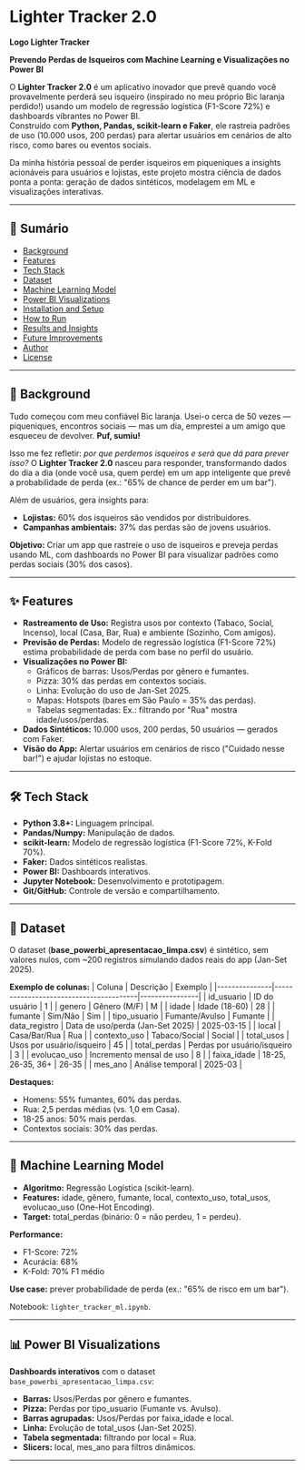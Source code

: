 # Lighter Tracker 2.0
**Logo Lighter Tracker** <!-- Substitua por um logo real ou imagem de isqueiro -->

**Prevendo Perdas de Isqueiros com Machine Learning e Visualizações no Power BI**

O **Lighter Tracker 2.0** é um aplicativo inovador que prevê quando você provavelmente perderá seu isqueiro (inspirado no meu próprio Bic laranja perdido!) usando um modelo de regressão logística (F1-Score 72%) e dashboards vibrantes no Power BI.  
Construído com **Python, Pandas, scikit-learn e Faker**, ele rastreia padrões de uso (10.000 usos, 200 perdas) para alertar usuários em cenários de alto risco, como bares ou eventos sociais.  

Da minha história pessoal de perder isqueiros em piqueniques a insights acionáveis para usuários e lojistas, este projeto mostra ciência de dados ponta a ponta: geração de dados sintéticos, modelagem em ML e visualizações interativas.

---

## 📑 Sumário
- [Background](#background)  
- [Features](#features)  
- [Tech Stack](#tech-stack)  
- [Dataset](#dataset)  
- [Machine Learning Model](#machine-learning-model)  
- [Power BI Visualizations](#power-bi-visualizations)  
- [Installation and Setup](#installation-and-setup)  
- [How to Run](#how-to-run)  
- [Results and Insights](#results-and-insights)  
- [Future Improvements](#future-improvements)  
- [Author](#author)  
- [License](#license)  

---

## 🔎 Background
Tudo começou com meu confiável Bic laranja. Usei-o cerca de 50 vezes — piqueniques, encontros sociais — mas um dia, emprestei a um amigo que esqueceu de devolver. **Puf, sumiu!**  

Isso me fez refletir: *por que perdemos isqueiros e será que dá para prever isso?* O **Lighter Tracker 2.0** nasceu para responder, transformando dados do dia a dia (onde você usa, quem perde) em um app inteligente que prevê a probabilidade de perda (ex.: "65% de chance de perder em um bar").  

Além de usuários, gera insights para:  
- **Lojistas:** 60% dos isqueiros são vendidos por distribuidores.  
- **Campanhas ambientais:** 37% das perdas são de jovens usuários.  

**Objetivo:** Criar um app que rastreie o uso de isqueiros e preveja perdas usando ML, com dashboards no Power BI para visualizar padrões como perdas sociais (30% dos casos).

---

## ✨ Features
- **Rastreamento de Uso:** Registra usos por contexto (Tabaco, Social, Incenso), local (Casa, Bar, Rua) e ambiente (Sozinho, Com amigos).  
- **Previsão de Perdas:** Modelo de regressão logística (F1-Score 72%) estima probabilidade de perda com base no perfil do usuário.  
- **Visualizações no Power BI:**  
  - Gráficos de barras: Usos/Perdas por gênero e fumantes.  
  - Pizza: 30% das perdas em contextos sociais.  
  - Linha: Evolução do uso de Jan-Set 2025.  
  - Mapas: Hotspots (bares em São Paulo = 35% das perdas).  
  - Tabelas segmentadas: Ex.: filtrando por "Rua" mostra idade/usos/perdas.  
- **Dados Sintéticos:** 10.000 usos, 200 perdas, 50 usuários — gerados com Faker.  
- **Visão do App:** Alertar usuários em cenários de risco ("Cuidado nesse bar!") e ajudar lojistas no estoque.  

---

## 🛠️ Tech Stack
- **Python 3.8+:** Linguagem principal.  
- **Pandas/Numpy:** Manipulação de dados.  
- **scikit-learn:** Modelo de regressão logística (F1-Score 72%, K-Fold 70%).  
- **Faker:** Dados sintéticos realistas.  
- **Power BI:** Dashboards interativos.  
- **Jupyter Notebook:** Desenvolvimento e prototipagem.  
- **Git/GitHub:** Controle de versão e compartilhamento.  

---

## 📂 Dataset
O dataset (**base_powerbi_apresentacao_limpa.csv**) é sintético, sem valores nulos, com ~200 registros simulando dados reais do app (Jan-Set 2025).  

**Exemplo de colunas:**
| Coluna        | Descrição                              | Exemplo        |
|---------------|----------------------------------------|----------------|
| id_usuario    | ID do usuário                          | 1              |
| genero        | Gênero (M/F)                           | M              |
| idade         | Idade (18-60)                          | 28             |
| fumante       | Sim/Não                                | Sim            |
| tipo_usuario  | Fumante/Avulso                         | Fumante        |
| data_registro | Data de uso/perda (Jan-Set 2025)       | 2025-03-15     |
| local         | Casa/Bar/Rua                           | Rua            |
| contexto_uso  | Tabaco/Social                          | Social         |
| total_usos    | Usos por usuário/isqueiro              | 45             |
| total_perdas  | Perdas por usuário/isqueiro            | 3              |
| evolucao_uso  | Incremento mensal de uso               | 8              |
| faixa_idade   | 18-25, 26-35, 36+                      | 26-35          |
| mes_ano       | Análise temporal                       | 2025-03        |

**Destaques:**
- Homens: 55% fumantes, 60% das perdas.  
- Rua: 2,5 perdas médias (vs. 1,0 em Casa).  
- 18-25 anos: 50% mais perdas.  
- Contextos sociais: 30% das perdas.  

---

## 🤖 Machine Learning Model
- **Algoritmo:** Regressão Logística (scikit-learn).  
- **Features:** idade, gênero, fumante, local, contexto_uso, total_usos, evolucao_uso (One-Hot Encoding).  
- **Target:** total_perdas (binário: 0 = não perdeu, 1 = perdeu).  

**Performance:**  
- F1-Score: 72%  
- Acurácia: 68%  
- K-Fold: 70% F1 médio  

**Use case:** prever probabilidade de perda (ex.: "65% de risco em um bar").  

Notebook: `lighter_tracker_ml.ipynb`.

---

## 📊 Power BI Visualizations
**Dashboards interativos** com o dataset `base_powerbi_apresentacao_limpa.csv`:  
- **Barras:** Usos/Perdas por gênero e fumantes.  
- **Pizza:** Perdas por tipo_usuario (Fumante vs. Avulso).  
- **Barras agrupadas:** Usos/Perdas por faixa_idade e local.  
- **Linha:** Evolução de total_usos (Jan-Set 2025).  
- **Tabela segmentada:** filtrando por local = Rua.  
- **Slicers:** local, mes_ano para filtros dinâmicos.  

---

